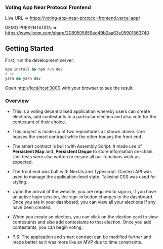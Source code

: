 ### Voting App Near Protocol Frontend 

Live URL => https://voting-app-near-protocol-frontend.vercel.app/

DEMO PRESENTATION => https://www.loom.com/share/2080505659ad49b2aa63c05901563740

## Getting Started

First, run the development server:

```bash
npm install && npm run dev
# or
yarn && yarn dev
```

Open [http://localhost:3000](http://localhost:3000) with your browser to see the result.


 ### Overview

 - This is a voting decentralised application whereby users can create elections, add contestants to a particular election and also vote for the contestant of their choice.



- This project is made up of two repositories as shown above. One houses the smart contract while the other houses the front end. 



- The smart contract is built with Assembly Script. It made use of <b>Persistent Map</b> and ,<b>Persistent Deque</b> to store information on-chain. Unit tests were also written to ensure all our functions work as expected.



- The front end was bult with NextJs and Typescript. Context API was used to manage the application-level state. Tailwind CSS was used for styling.



- Upon the arrival of the website, you are required to sign in, if you have an active login session, the sign-in button changes to the dashboard. Once you are in your dashboard, you can view all your elections if any have been created.



- When you create an election, you can click on the election card to view contestants and also add contestants to that election. Once you add contestants, you can begin voting.



- P.S:  The application and smart contract can be modified further and made better as it was more like an MVP due to time constraints.